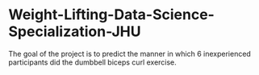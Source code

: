 # Weight-Lifting-Data-Science-Specialization-JHU
The goal of the project is to predict the manner in which 6 inexperienced participants did the dumbbell biceps curl exercise.

